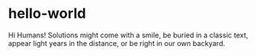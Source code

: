 # hello-world

Hi Humans!
Solutions might come with a smile, be buried in a classic text, appear light years in the distance, or be right in our own backyard.
